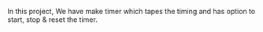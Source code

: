 In this project, We have make timer which tapes the timing and has option to start, stop & reset the timer.
